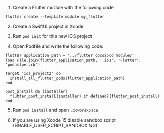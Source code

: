 1. Create a Flutter module with the following code
```
flutter create --template module my_flutter
```

2. Create a SwiftUI project in Xcode

3. Run `pod init` for this new iOS project

4. Open Podfile and write the following code:

```
flutter_application_path = '../flutter_cocoapod_module/'
load File.join(flutter_application_path, '.ios', 'Flutter', 'podhelper.rb')

target 'ios_project2' do
  install_all_flutter_pods(flutter_application_path)
end

post_install do |installer|
  flutter_post_install(installer) if defined?(flutter_post_install)
end
```

5. Run `pod install` and open `.xcworskpace`

6. If you are using Xcode 15 disable sandbox script (ENABLE_USER_SCRIPT_SANDBOXING)

